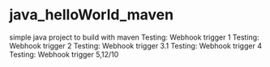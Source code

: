 # java_helloWorld_maven
simple java project to build with maven
Testing: Webhook trigger 1
Testing: Webhook trigger 2
Testing: Webhook trigger 3.1
Testing: Webhook trigger 4
Testing: Webhook trigger 5,12/10

